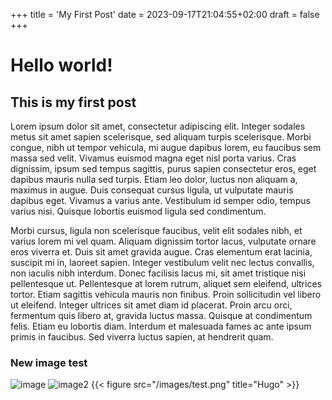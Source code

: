 +++
title = 'My First Post'
date = 2023-09-17T21:04:55+02:00
draft = false
+++


# Hello world!
## This is my first post

Lorem ipsum dolor sit amet, consectetur adipiscing elit. Integer sodales metus sit amet sapien scelerisque, sed aliquam turpis scelerisque. Morbi congue, nibh ut tempor vehicula, mi augue dapibus lorem, eu faucibus sem massa sed velit. Vivamus euismod magna eget nisl porta varius. Cras dignissim, ipsum sed tempus sagittis, purus sapien consectetur eros, eget dapibus mauris nulla sed turpis. Etiam leo dolor, luctus non aliquam a, maximus in augue. Duis consequat cursus ligula, ut vulputate mauris dapibus eget. Vivamus a varius ante. Vestibulum id semper odio, tempus varius nisi. Quisque lobortis euismod ligula sed condimentum.

Morbi cursus, ligula non scelerisque faucibus, velit elit sodales nibh, et varius lorem mi vel quam. Aliquam dignissim tortor lacus, vulputate ornare eros viverra et. Duis sit amet gravida augue. Cras elementum erat lacinia, suscipit mi in, laoreet sapien. Integer vestibulum velit nec lectus convallis, non iaculis nibh interdum. Donec facilisis lacus mi, sit amet tristique nisi pellentesque ut. Pellentesque at lorem rutrum, aliquet sem eleifend, ultrices tortor. Etiam sagittis vehicula mauris non finibus. Proin sollicitudin vel libero ut eleifend. Integer ultrices sit amet diam id placerat. Proin arcu orci, fermentum quis libero at, gravida luctus massa. Quisque at condimentum felis. Etiam eu lobortis diam. Interdum et malesuada fames ac ante ipsum primis in faucibus. Sed viverra luctus sapien, at hendrerit quam.

### New image test
![image](/images/test.png)
![image2](/posts/test.png)
{{< figure src="/images/test.png" title="Hugo" >}}